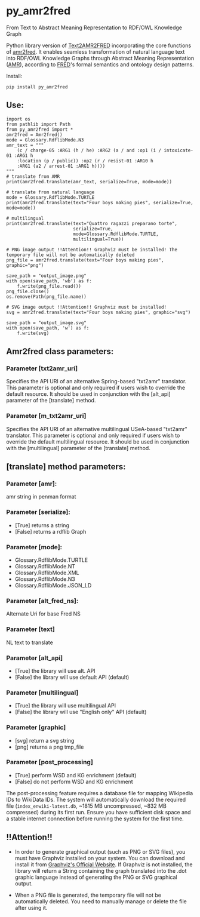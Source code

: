 # py_amr2fred

From Text to Abstract Meaning Representation to RDF/OWL Knowledge Graph

Python library version of
[Text2AMR2FRED](https://arco.istc.cnr.it/txt-amr-fred/) incorporating the core functions of
[amr2fred](http://framester.istc.cnr.it/amr-2-fred).
It enables seamless transformation of natural language text into RDF/OWL Knowledge Graphs
through Abstract Meaning Representation ([AMR](https://amr.isi.edu/)), according
to [FRED](http://wit.istc.cnr.it/stlab-tools/fred/)'s formal semantics and ontology design patterns.


Install:

```
pip install py_amr2fred
```

## Use:

```
import os
from pathlib import Path
from py_amr2fred import *
amr2fred = Amr2fred()
mode = Glossary.RdflibMode.N3
amr_text = """
    (c / charge-05 :ARG1 (h / he) :ARG2 (a / and :op1 (i / intoxicate-01 :ARG1 h 
	:location (p / public)) :op2 (r / resist-01 :ARG0 h 
	:ARG1 (a2 / arrest-01 :ARG1 h))))
"""
# translate from AMR
print(amr2fred.translate(amr_text, serialize=True, mode=mode))

# translate from natural language
mode = Glossary.RdflibMode.TURTLE
print(amr2fred.translate(text="Four boys making pies", serialize=True, mode=mode))

# multilingual
print(amr2fred.translate(text="Quattro ragazzi preparano torte", 
                         serialize=True, 
                         mode=Glossary.RdflibMode.TURTLE,  
                         multilingual=True))

# PNG image output !!Attention!! Graphviz must be installed! The temporary file will not be automatically deleted
png_file = amr2fred.translate(text="Four boys making pies", graphic="png")

save_path = "output_image.png"
with open(save_path, 'wb') as f:
    f.write(png_file.read())
png_file.close()
os.remove(Path(png_file.name))

# SVG image output !!Attention!! Graphviz must be installed!
svg = amr2fred.translate(text="Four boys making pies", graphic="svg")

save_path = "output_image.svg"
with open(save_path, 'w') as f:
    f.write(svg)      
```

## Amr2fred class parameters:

### Parameter [txt2amr_uri]

Specifies the API URI of an alternative Spring-based "txt2amr" translator. This parameter is optional and only required
if users wish to override the default resource. It should be used in conjunction with the [alt_api] parameter of
the [translate] method.

### Parameter [m_txt2amr_uri]

Specifies the API URI of an alternative multilingual USeA-based "txt2amr" translator. This parameter is optional and
only required if users wish to override the default multilingual resource. It should be used in conjunction with
the [multilingual] parameter of the [translate] method.

## [translate] method parameters:

### Parameter [amr]:

amr string in penman format

### Parameter [serialize]:

- [True] returns a string
- [False] returns a rdflib Graph

### Parameter [mode]:

- Glossary.RdflibMode.TURTLE
- Glossary.RdflibMode.NT
- Glossary.RdflibMode.XML
- Glossary.RdflibMode.N3
- Glossary.RdflibMode.JSON_LD

### Parameter [alt_fred_ns]:

Alternate Uri for base Fred NS

### Parameter [text]

NL text to translate 

### Parameter [alt_api]

- [True] the library will use alt. API
- [False] the library will use default API (default)

### Parameter [multilingual]

- [True] the library will use multilingual API
- [False] the library will use "English only" API (default)

### Parameter [graphic]

- [svg] return a svg string
- [png] returns a png tmp_file

### Parameter [post_processing]

- [True] perform WSD and KG enrichment (default)
- [False] do not perform WSD and KG enrichment

The post-processing feature requires a database file for mapping Wikipedia IDs to WikiData IDs. The system will
automatically download the required file (`index_enwiki-latest.db`, ~1815 MB uncompressed, ~832 MB compressed) during
its first run. Ensure you have sufficient disk space and a stable internet connection before running the system for the
first time.

## !!Attention!!

- In order to generate graphical output (such as PNG or SVG files), you must have Graphviz installed on your system. You
  can download and install it from [Graphviz's Official Website](https://graphviz.org/). If Graphviz is not installed,
  the library will return a String containing the graph translated into the .dot graphic language instead of generating
  the PNG or SVG graphical output.

- When a PNG file is generated, the temporary file will not be automatically deleted. You need to manually manage or
  delete the file after using it.

